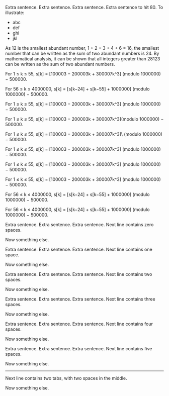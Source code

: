 Extra sentence. Extra sentence. Extra sentence. Extra sentence to hit 80. To
illustrate:
- abc
- def
- ghi
- jkl

As 12 is the smallest abundant number, 1 + 2 + 3 + 4 + 6 = 16, the
smallest number that can be written as the sum of two abundant numbers is
24. By mathematical analysis, it can be shown that all integers greater
than 28123 can be written as the sum of two abundant numbers.

For 1 ≤ k ≤ 55, s[k] = [100003 − 200003k + 300007k^3] (modulo 1000000) − 500000.

For 56 ≤ k ≤ 4000000, s[k] = [s[k−24] + s[k−55] + 1000000] (modulo 1000000) − 500000.

For 1 ≤ k ≤ 55, s[k] = [100003 − 200003k + 300007k^3] \(modulo 1000000) − 500000.

For 1 ≤ k ≤ 55, s[k] = [100003 − 200003k + 300007k^3]\(modulo 1000000) − 500000.

For 1 ≤ k ≤ 55, s[k] = [100003 − 200003k + 300007k^3]\ (modulo 1000000) − 500000.

For 1 ≤ k ≤ 55, s\[k\] = \[100003 − 200003k + 300007k\^3\] (modulo 1000000) − 500000.

For 1 ≤ k ≤ 55, s\[k] = \[100003 − 200003k + 300007k^3] (modulo 1000000) − 500000.

For 1 ≤ k ≤ 55, s[k] = \[100003 − 200003k + 300007k^3] (modulo 1000000) − 500000.

For 56 ≤ k ≤ 4000000, s[k] = \[s[k−24] + s[k−55] + 1000000] (modulo 1000000) − 500000.

For 56 ≤ k ≤ 4000000, s[k] = [s[k−24] + s[k−55] + 1000000\] (modulo 1000000) − 500000.

Extra sentence. Extra sentence. Extra sentence. Next line contains zero spaces.

Now something else.

Extra sentence. Extra sentence. Extra sentence. Next line contains one space.
 
Now something else.

Extra sentence. Extra sentence. Extra sentence. Next line contains two spaces.
  
Now something else.

Extra sentence. Extra sentence. Extra sentence. Next line contains three spaces.
   
Now something else.

Extra sentence. Extra sentence. Extra sentence. Next line contains four spaces.
    
Now something else.

Extra sentence. Extra sentence. Extra sentence. Next line contains five spaces.
     
Now something else.

----

Next line contains two tabs, with two spaces in the middle.
	  	
Now something else.
